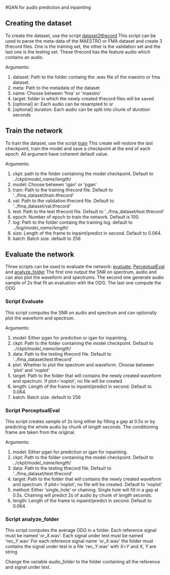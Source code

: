 #GAN for audio prediction and inpainting

## Creating the dataset
To create the dataset, use the script [dataset2tfrecord](python/dataset2tfrecord.py)
This script can be used to parse the meta-data of the MAESTRO or FMA dataset and create 3 tfrecord files. 
One is the training set, the other is the validation set and the last one is the testing set. 
These tfrecord has the feature audio which contains an audio.

Arguments:
1. dataset: Path to the folder containg the .wav file of the maestro or fma dataset.
1. meta: Path to the metadata of the dataset
1. name: Choose between 'fma' or 'maestro'
1. target: folder in which the newly created tfrecord files will be saved
1. \[optional\] sr: Each audio can be resampled to sr 
1. \[optional\] duration: Each audio can be split into chunk of *duration* seconds

## Train the network
To train the dataset, use the script [train](python/train.py)
This create will restore the last checkpoint, train the model and save a checkpoint at the end of each epoch. 
All argument have coherent default value. 

Arguments:
1. ckpt: path to the folder containing the model checkpoint. Default to ../ckpt/*model_name*/*length*/ 
1. model: Choose between 'igan' or 'pgan'
1. train: Path to the training tfrecord file. Default to '../fma_dataset/train.tfrecord'
1. val: Path to the validation tfrecord file. Default to '../fma_dataset/val.tfrecord'
1. test: Path to the test tfrecord file.  Default to '../fma_dataset/test.tfrecord'
1. epoch: Number of epoch to train the network. Default is 100.
1. log: Path to the folder containg the training log. default to ../log/*model_name*/*length*/ 
1. size: Length of the frame to inpaint/predict in second. Default to 0.064.
1. batch: Batch size. default to 256

## Evaluate the network
Three scripts can be used to evaluate the network: [evaluate](python/evaluate.py), [PerceptualEval](python/PerceptualEval.py) and [analyze_folder](matlab/analyze_folder.m)
The first one output the SNR on spectrum, audio and can also plot the waveform and spectrums.
The second one generate audio sample of 2s that fit an evaluation with the ODG.
The last one compute the ODG

### Script Evaluate
This script computes the SNR on audio and spectrum and can optionally plot the waveform and spectrum.

Arguments:

1. model: Either pgan for prediction or igan for inpainting.
1. ckpt: Path to the folder containing the model checkpoint. Default to ../ckpt/*model_name*/*length*/ 
1. data: Path to the testing tfrecord file. Default to  '../fma_dataset/test.tfrecord'
1. plot: Whether to plot the spectrum and waveform. Choose between 'plot' and 'noplot'
1. target: Path to the folder that will contains the newly created waveform and spectrum. If plot='noplot', no file will be created
1. length: Length of the frame to inpaint/predict in second. Default to 0.064.
1. batch: Batch size. default to 256

### Script PerceptualEval
This script creates sample of 2s long either by filling a gap at 0.5s or by predicting the whole audio by chunk of *length* seconds. The conditioning frame are taken from the original.

Arguments:

1. model: Either pgan for prediction or igan for inpainting.
1. ckpt: Path to the folder containing the model checkpoint. Default to ../ckpt/*model_name*/*length*/ 
1. data: Path to the testing tfrecord file. Default to  '../fma_dataset/test.tfrecord'
1. target: Path to the folder that will contains the newly created waveform and spectrum. If plot='noplot', no file will be created. Default to 'noplot'
1. method: Either 'single_hole' or chaining. Single hole will fill in a gap at 0.5s. Chaining will predict 2s of audio by chunk of *length* seconds.
1. length: Length of the frame to inpaint/predict in second. Default to 0.064.

### Script analyze_folder
This script computes the average ODG in a folder. 
Each reference signal must be named 'or_*X*.wav'.
Each signal under test must be named 'rec_*Y*.wav'
For each reference signal name 'or_*X*.wav' the folder must contains the signal under test in a file 'rec_*Y*.wav' with *X*=*Y* and *X*, *Y* are string

Change the variable *audio_folder* to the folder containing all the reference and signal under test.


